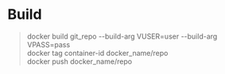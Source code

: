 # Build
> docker build git_repo --build-arg VUSER=user --build-arg VPASS=pass  
> docker tag container-id docker_name/repo  
> docker push docker_name/repo 
